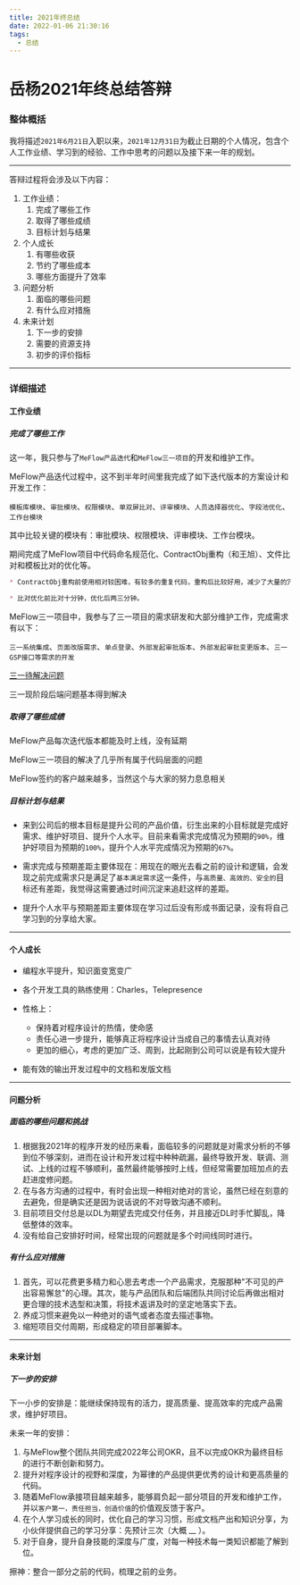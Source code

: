 ```yaml
---
title: 2021年终总结
date: 2022-01-06 21:30:16
tags:
  - 总结
---
```


# 岳杨2021年终总结答辩

### 整体概括

我将描述`2021年6月21日`入职以来，`2021年12月31日`为截止日期的个人情况，包含个人工作业绩、学习到的经验、工作中思考的问题以及接下来一年的规划。

------

答辩过程将会涉及以下内容：

1.  工作业绩：
    1.  完成了哪些工作
    2.  取得了哪些成绩
    3.  目标计划与结果
2.  个人成长
    1.  有哪些收获
    3.  节约了哪些成本
    4.  哪些方面提升了效率
3.  问题分析
    1.  面临的哪些问题
    2.  有什么应对措施
4.  未来计划
    1.  下一步的安排
    2.  需要的资源支持
    3.  初步的评价指标



--------------------

### 详细描述

#### 工作业绩

##### 完成了哪些工作

这一年，我只参与了`MeFlow产品迭代`和`MeFlow三一项目`的开发和维护工作。

MeFlow产品迭代过程中，这不到半年时间里我完成了如下迭代版本的方案设计和开发工作：

`模板库模块`、`审批模块`、`权限模块`、`单双屏比对`、`评审模块`、`人员选择器优化`、`字段池优化`、`工作台模块`

其中比较关键的模块有：审批模块、权限模块、评审模块、工作台模块。

期间完成了MeFlow项目中代码命名规范化、ContractObj重构（和王旭）、文件比对和模板比对的优化等。

```markdown
* ContractObj重构前使用相对较困难，有较多的重复代码，重构后比较好用，减少了大量的冗余代码。

* 比对优化前比对十分钟，优化后两三分钟。
```



MeFlow三一项目中，我参与了三一项目的需求研发和大部分维护工作，完成需求有以下：

`三一系统集成`、`页面改版需求`、`单点登录`、`外部发起审批版本`、`外部发起审批变更版本`、`三一GSP接口等需求的开发`

[三一待解决问题](https://powerlawai.feishu.cn/docs/doccnPBFJozuIJ9nDSDEXMaQUKR)

三一现阶段后端问题基本得到解决

##### 取得了哪些成绩

MeFlow产品每次迭代版本都能及时上线，没有延期

MeFlow三一项目的解决了几乎所有属于代码层面的问题

MeFlow签约的客户越来越多，当然这个与大家的努力息息相关

##### 目标计划与结果

+   来到公司后的根本目标是提升公司的产品价值，衍生出来的小目标就是完成好需求、维护好项目、提升个人水平。目前来看需求完成情况为预期的`90%`，维护好项目为预期的`100%`，提升个人水平完成情况为预期的`67%`。

+   需求完成与预期差距主要体现在：用现在的眼光去看之前的设计和逻辑，会发现之前完成需求只是满足了`基本满足需求`这一条件，与`高质量、高效的、安全的`目标还有差距，我觉得这需要通过时间沉淀来追赶这样的差距。

+   提升个人水平与预期差距主要体现在学习过后没有形成书面记录，没有将自己学习到的分享给大家。

------

#### 个人成长

+   编程水平提升，知识面变宽变广
+   各个开发工具的熟练使用：Charles，Telepresence

+   性格上：
    +   保持着对程序设计的热情，使命感
    +   责任心进一步提升，能够真正将程序设计当成自己的事情去认真对待
    +   更加的细心，考虑的更加广泛、周到，比起刚到公司可以说是有较大提升
+   能有效的输出开发过程中的文档和发版文档

------

#### 问题分析

##### 面临的哪些问题和挑战

1.  根据我2021年的程序开发的经历来看，面临较多的问题就是对需求分析的不够到位不够深刻，进而在设计和开发过程中种种疏漏，最终导致开发、联调、测试、上线的过程不够顺利，虽然最终能够按时上线，但经常需要加班加点的去赶进度修问题。
2.  在与各方沟通的过程中，有时会出现一种相对绝对的言论，虽然已经在刻意的去避免，但是确实还是因为说话说的不对导致沟通不顺利。
3.  目前项目交付总是以DL为期望去完成交付任务，并且接近DL时手忙脚乱，降低整体的效率。
4.  没有给自己安排好时间，经常出现的问题就是多个时间线同时进行。

##### 有什么应对措施

1.  首先，可以花费更多精力和心思去考虑一个产品需求，克服那种"不可见的产出容易懈怠"的心理。其次，能与产品团队和后端团队共同讨论后再做出相对更合理的技术选型和决策，将技术返讲及时的坚定地落实下去。
3.  养成习惯来避免以一种绝对的语气或者态度去描述事物。
4.  缩短项目交付周期，形成稳定的项目部署脚本。

--------

#### 未来计划

##### 下一步的安排

下一小步的安排是：能继续保持现有的活力，提高质量、提高效率的完成产品需求，维护好项目。

未来一年的安排：

1.  与MeFlow整个团队共同完成2022年公司OKR，且不以完成OKR为最终目标的进行不断创新和努力。
2.  提升对程序设计的视野和深度，为幂律的产品提供更优秀的设计和更高质量的代码。
3.  随着MeFlow承接项目越来越多，能够肩负起一部分项目的开发和维护工作，并以`客户第一，责任担当，创造价值`的价值观反馈于客户。
4.  在个人学习成长的同时，优化自己的学习习惯，形成文档产出和知识分享，为小伙伴提供自己的学习分享：先预计三次（大概 __ ）。
5.  对于自身，提升自身技能的深度与广度，对每一种技术每一类知识都能了解到位。



擦神：整合一部分之前的代码，梳理之前的业务。

